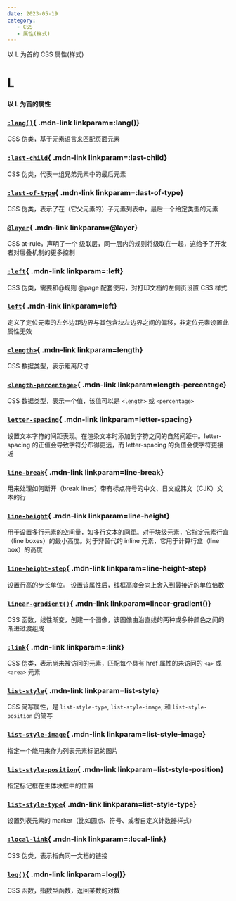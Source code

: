 ```yaml
---
date: 2023-05-19
category:
   - CSS
   - 属性(样式) 
---
```


以 L 为首的 CSS 属性(样式) 

<!-- more -->

# L

#### 以 L 为首的属性

<Mcard>

### [`:lang()`][zh-link]{ .mdn-link linkparam=:lang()}
CSS 伪类，基于元素语言来匹配页面元素
</Mcard>

<Mcard>

### [`:last-child`][zh-link]{ .mdn-link linkparam=:last-child}
CSS 伪类，代表一组兄弟元素中的最后元素
</Mcard>

<Mcard>

### [`:last-of-type`][zh-link]{ .mdn-link linkparam=:last-of-type}
CSS 伪类，表示了在（它父元素的）子元素列表中，最后一个给定类型的元素
</Mcard>

<Mcard>

### [`@layer`][zh-link]{ .mdn-link linkparam=@layer}
CSS at-rule，声明了一个 级联层，同一层内的规则将级联在一起，这给予了开发者对层叠机制的更多控制
</Mcard>

<Mcard>

### [`:left`][zh-link]{ .mdn-link linkparam=:left}
CSS 伪类，需要和@规则 @page 配套使用，对打印文档的左侧页设置 CSS 样式
</Mcard>

<Mcard>

### [`left`][zh-link]{ .mdn-link linkparam=left}
定义了定位元素的左外边距边界与其包含块左边界之间的偏移，非定位元素设置此属性无效
</Mcard>

<Mcard>

### [`<length>`][zh-link]{ .mdn-link linkparam=length}
CSS 数据类型，表示距离尺寸
</Mcard>

<Mcard>

### [`<length-percentage>`][zh-link]{ .mdn-link linkparam=length-percentage}
CSS 数据类型，表示一个值，该值可以是 `<length>` 或 `<percentage>`
</Mcard>

<Mcard>

### [`letter-spacing`][zh-link]{ .mdn-link linkparam=letter-spacing}
设置文本字符的间距表现。在渲染文本时添加到字符之间的自然间距中。letter-spacing 的正值会导致字符分布得更远，而 letter-spacing 的负值会使字符更接近
</Mcard>

<Mcard>

### [`line-break`][zh-link]{ .mdn-link linkparam=line-break}
用来处理如何断开（break lines）带有标点符号的中文、日文或韩文（CJK）文本的行
</Mcard>

<Mcard>

### [`line-height`][zh-link]{ .mdn-link linkparam=line-height}
用于设置多行元素的空间量，如多行文本的间距。对于块级元素，它指定元素行盒（line boxes）的最小高度。对于非替代的 inline 元素，它用于计算行盒（line box）的高度
</Mcard>

<Mcard>

### [`line-height-step`][en-link]{ .mdn-link linkparam=line-height-step}
设置行高的步长单位。 设置该属性后，线框高度会向上舍入到最接近的单位倍数
</Mcard>

<Mcard>

### [`linear-gradient()`][en-link]{ .mdn-link linkparam=linear-gradient()}
CSS 函数，线性渐变，创建一个图像，该图像由沿直线的两种或多种颜色之间的渐进过渡组成
</Mcard>

<Mcard>

### [`:link`][zh-link]{ .mdn-link linkparam=:link}
CSS 伪类，表示尚未被访问的元素，匹配每个具有 href 属性的未访问的 `<a>` 或 `<area>` 元素
</Mcard>

<Mcard>

### [`list-style`][zh-link]{ .mdn-link linkparam=list-style}
CSS 简写属性，是 `list-style-type`, `list-style-image`, 和 `list-style-position` 的简写
</Mcard>

<Mcard>

### [`list-style-image`][zh-link]{ .mdn-link linkparam=list-style-image}
指定一个能用来作为列表元素标记的图片
</Mcard>

<Mcard>

### [`list-style-position`][zh-link]{ .mdn-link linkparam=list-style-position}
指定标记框在主体块框中的位置
</Mcard>

<Mcard>

### [`list-style-type`][zh-link]{ .mdn-link linkparam=list-style-type}
设置列表元素的 marker（比如圆点、符号、或者自定义计数器样式）
</Mcard>

<Mcard>

### [`:local-link`][zh-link]{ .mdn-link linkparam=:local-link}
CSS 伪类，表示指向同一文档的链接
</Mcard>

<Mcard>

### [`log()`][zh-link]{ .mdn-link linkparam=log()}
CSS 函数，指数型函数，返回某数的对数
</Mcard>

[zh-link]:https://developer.mozilla.org/zh-CN/docs/Web/CSS/
[en-link]:https://developer.mozilla.org/en-US/docs/Web/CSS/